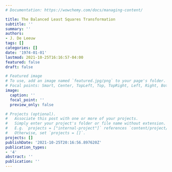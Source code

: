 ```yaml
---
# Documentation: https://wowchemy.com/docs/managing-content/

title: The Balanced Least Squares Transformation
subtitle: ''
summary: ''
authors:
- J. De Leeuw
tags: []
categories: []
date: '1974-01-01'
lastmod: 2021-10-25T16:16:57-04:00
featured: false
draft: false

# Featured image
# To use, add an image named `featured.jpg/png` to your page's folder.
# Focal points: Smart, Center, TopLeft, Top, TopRight, Left, Right, BottomLeft, Bottom, BottomRight.
image:
  caption: ''
  focal_point: ''
  preview_only: false

# Projects (optional).
#   Associate this post with one or more of your projects.
#   Simply enter your project's folder or file name without extension.
#   E.g. `projects = ["internal-project"]` references `content/project/deep-learning/index.md`.
#   Otherwise, set `projects = []`.
projects: []
publishDate: '2021-10-25T20:16:56.897620Z'
publication_types:
- '4'
abstract: ''
publication: ''
---
```

